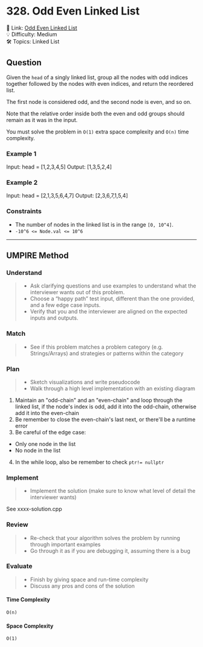 # 328. Odd Even Linked List

🔗 Link: [Odd Even Linked List](https://leetcode.com/problems/odd-even-linked-list/description)<br>
💡 Difficulty: Medium<br>
🛠️ Topics: Linked List<br>

## Question

Given the `head` of a singly linked list, group all the nodes with odd indices together followed by the nodes with even indices, and return the reordered list.

The first node is considered odd, and the second node is even, and so on.

Note that the relative order inside both the even and odd groups should remain as it was in the input.

You must solve the problem in `O(1)` extra space complexity and `O(n)` time complexity.

### Example 1

Input: head = [1,2,3,4,5]
Output: [1,3,5,2,4]

### Example 2

Input: head = [2,1,3,5,6,4,7]
Output: [2,3,6,7,1,5,4]

### Constraints

* The number of nodes in the linked list is in the range `[0, 10^4]`.
* `-10^6 <= Node.val <= 10^6`

---

## UMPIRE Method

### Understand

> - Ask clarifying questions and use examples to understand what the interviewer wants out of this problem.
> - Choose a “happy path” test input, different than the one provided, and a few edge case inputs. 
> - Verify that you and the interviewer are aligned on the expected inputs and outputs.

### Match
> - See if this problem matches a problem category (e.g. Strings/Arrays) and strategies or patterns within the category

### Plan
> - Sketch visualizations and write pseudocode
> - Walk through a high level implementation with an existing diagram

1. Maintain an "odd-chain" and an "even-chain" and loop through the linked list, if the node's index is odd, add it into the odd-chain, otherwise add it into the even-chain
2. Be remember to close the even-chain's last next, or there'll be a runtime error
3. Be careful of the edge case:
  * Only one node in the list
  * No node in the list
4. In the while loop, also be remember to check `ptr!= nullptr`

### Implement
> - Implement the solution (make sure to know what level of detail the interviewer wants)

See xxxx-solution.cpp

### Review
> - Re-check that your algorithm solves the problem by running through important examples
> - Go through it as if you are debugging it, assuming there is a bug

### Evaluate
> - Finish by giving space and run-time complexity
> - Discuss any pros and cons of the solution

#### Time Complexity

`O(n)`

#### Space Complexity

`O(1)`